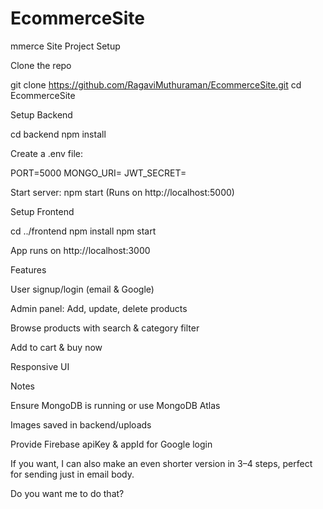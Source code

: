 # EcommerceSite
mmerce Site Project Setup

Clone the repo

git clone https://github.com/RagaviMuthuraman/EcommerceSite.git
cd EcommerceSite


Setup Backend

cd backend
npm install


Create a .env file:

PORT=5000
MONGO_URI=<Your MongoDB URI>
JWT_SECRET=<Your Secret Key>


Start server: npm start (Runs on http://localhost:5000)

Setup Frontend

cd ../frontend
npm install
npm start


App runs on http://localhost:3000

Features

User signup/login (email & Google)

Admin panel: Add, update, delete products

Browse products with search & category filter

Add to cart & buy now

Responsive UI

Notes

Ensure MongoDB is running or use MongoDB Atlas

Images saved in backend/uploads

Provide Firebase apiKey & appId for Google login

If you want, I can also make an even shorter version in 3–4 steps, perfect for sending just in email body.

Do you want me to do that?
